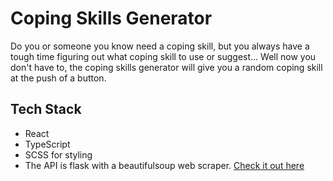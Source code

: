 # Coping Skills Generator

Do you or someone you know need a coping skill, but you always have a tough time figuring out what coping skill to use or suggest...
Well now you don't have to, the coping skills generator will give you a random coping skill at the push of a button.

## Tech Stack
* React
* TypeScript
* SCSS for styling
* The API is flask with a beautifulsoup web scraper. [Check it out here](https://github.com/zbarovsky/coping-skill-api)